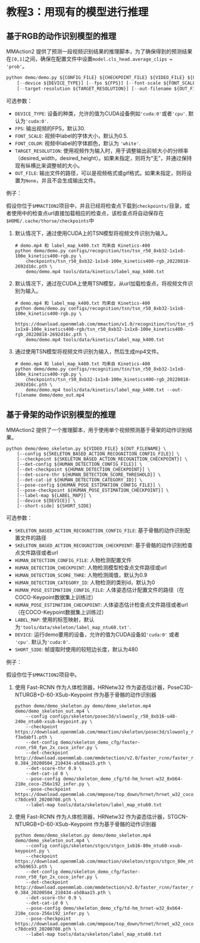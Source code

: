 # 教程3：用现有的模型进行推理

## 基于RGB的动作识别模型的推理

MMAction2 提供了预测一段视频识别结果的推理脚本，为了确保得到的预测结果在`[0,1]`之间，确保在配置文件中设置`model.cls_head.average_clips = 'prob'`。

```python
python demo/demo.py ${CONFIG_FILE} ${CHECKPOINT_FILE} ${VIDEO_FILE} ${LABEL_FILE} \
    [--device ${DEVICE_TYPE}] [--fps ${FPS}] [--font-scale ${FONT_SCALE}] [--font-color ${FONT_COLOR}] \
    [--target-resolution ${TARGET_RESOLUTION}] [--out-filename ${OUT_FILE}]
```

可选参数：

+ `DEVICE_TYPE`: 设备的种类，允许的值为CUDA设备例如`'cuda:0'`或者`'cpu'`. 默认为`'cuda:0'`.
+ `FPS`: 输出视频的FPS，默认30.
+ `FONT_SCALE`: 视频中label的字体大小，默认为0.5.
+ `FONT_COLOR`: 视频中label的字体颜色，默认为 `'white'`.
+ `TARGET_RESOLUTION`: 使用视频作为输入时，用于调整输出前帧大小的分辨率（desired_width，desired_height）。如果未指定，则将为“无”，并通过保持现有纵横比来调整帧的大小。
+ `OUT_FILE`: 输出文件的路径，可以是视频格式或gif格式。如果未指定，则将设置为`None`，并且不会生成输出文件。

例子：

假设你位于`$MMACTION2`项目中，并且已经将检查点下载到`checkpoints/`目录，或者使用中的检查点url直接加载相应的检查点，该检查点将自动保存在`$HOME/.cache/thorse/checkpoints`中

1. 默认情况下，通过使用CUDA上的TSN模型将视频文件识别为输入。

   ```shell
   # demo.mp4 和 label_map_k400.txt 均来自 Kinetics-400
   python demo/demo.py configs/recognition/tsn/tsn_r50_8xb32-1x1x8-100e_kinetics400-rgb.py \
       checkpoints/tsn_r50_8xb32-1x1x8-100e_kinetics400-rgb_20220818-2692d16c.pth \
       demo/demo.mp4 tools/data/kinetics/label_map_k400.txt
   ```

2. 默认情况下，通过在CUDA上使用TSN模型，从url加载检查点，将视频文件识别为输入。

   ```shell
   # demo.mp4 和 label_map_k400.txt 均来自 Kinetics-400
   python demo/demo.py configs/recognition/tsn/tsn_r50_8xb32-1x1x8-100e_kinetics400-rgb.py \
       https://download.openmmlab.com/mmaction/v1.0/recognition/tsn/tsn_r50_8xb32-1x1x8-100e_kinetics400-rgb/tsn_r50_8xb32-1x1x8-100e_kinetics400-rgb_20220818-2692d16c.pth \
       demo/demo.mp4 tools/data/kinetics/label_map_k400.txt
   ```

3. 通过使用TSN模型将视频文件识别为输入，然后生成mp4文件。

   ```shell
   # demo.mp4 和 label_map_k400.txt 均来自 Kinetics-400
   python demo/demo.py configs/recognition/tsn/tsn_r50_8xb32-1x1x8-100e_kinetics400-rgb.py \
       checkpoints/tsn_r50_8xb32-1x1x8-100e_kinetics400-rgb_20220818-2692d16c.pth \
       demo/demo.mp4 tools/data/kinetics/label_map_k400.txt --out-filename demo/demo_out.mp4
   ```

## 基于骨架的动作识别模型的推理

MMAction2 提供了一个推理脚本，用于使用单个视频预测基于骨架的动作识别结果。

```shell
python demo/demo_skeleton.py ${VIDEO_FILE} ${OUT_FILENAME} \
    [--config ${SKELETON_BASED_ACTION_RECOGNITION_CONFIG_FILE}] \
    [--checkpoint ${SKELETON_BASED_ACTION_RECOGNITION_CHECKPOINT}] \
    [--det-config ${HUMAN_DETECTION_CONFIG_FILE}] \
    [--det-checkpoint ${HUMAN_DETECTION_CHECKPOINT}] \
    [--det-score-thr ${HUMAN_DETECTION_SCORE_THRESHOLD}] \
    [--det-cat-id ${HUMAN_DETECTION_CATEGORY_ID}] \
    [--pose-config ${HUMAN_POSE_ESTIMATION_CONFIG_FILE}] \
    [--pose-checkpoint ${HUMAN_POSE_ESTIMATION_CHECKPOINT}] \
    [--label-map ${LABEL_MAP}] \
    [--device ${DEVICE}] \
    [--short-side] ${SHORT_SIDE}
```

可选参数：

- `SKELETON_BASED_ACTION_RECOGNITION_CONFIG_FILE`: 基于骨骼的动作识别配置文件的路径
- `SKELETON_BASED_ACTION_RECOGNITION_CHECKPOINT`: 基于骨骼的动作识别检查点文件路径或者url
- `HUMAN_DETECTION_CONFIG_FILE`: 人物检测配置文件
- `HUMAN_DETECTION_CHECKPOINT`: 人物检测模型检查点文件路径或url
- `HUMAN_DETECTION_SCORE_THRE`: 人物检测阈值，默认为0.9
- `HUMAN_DETECTION_CATEGORY_ID`: 人物检测的类别id，默认为0
- `HUMAN_POSE_ESTIMATION_CONFIG_FILE`: 人体姿态估计配置文件的路径（在COCO-Keypoint数据集上训练过）
- `HUMAN_POSE_ESTIMATION_CHECKPOINT`: 人体姿态估计检查点文件路径或者url（在COCO-Keypoint数据集上训练过）
- `LABEL_MAP`: 使用的标签映射，默认为`'tools/data/skeleton/label_map_ntu60.txt'`.
- `DEVICE`: 运行demo要用的设备，允许的值为CUDA设备如`'cuda:0'` 或者 `'cpu'`. 默认为`'cuda:0'`.
- `SHORT_SIDE`: 帧提取时使用的较短边长度，默认为480

例子：

假设你位于`$MMACTION2`项目中。

1. 使用 Fast-RCNN 作为人体检测器，HRNetw32 作为姿态估计器，PoseC3D-NTURGB+D-60-XSub-Keypoint 作为基于骨骼的动作识别器

   ```shell
   python demo/demo_skeleton.py demo/demo_skeleton.mp4 demo/demo_skeleton_out.mp4 \
       --config configs/skeleton/posec3d/slowonly_r50_8xb16-u48-240e_ntu60-xsub-keypoint.py \
       --checkpoint https://download.openmmlab.com/mmaction/skeleton/posec3d/slowonly_r50_u48_240e_ntu60_xsub_keypoint/slowonly_r50_u48_240e_ntu60_xsub_keypoint-f3adabf1.pth \
       --det-config demo/skeleton_demo_cfg/faster-rcnn_r50_fpn_2x_coco_infer.py \
       --det-checkpoint http://download.openmmlab.com/mmdetection/v2.0/faster_rcnn/faster_rcnn_r50_fpn_2x_coco/faster_rcnn_r50_fpn_2x_coco_bbox_mAP-0.384_20200504_210434-a5d8aa15.pth \
       --det-score-thr 0.9 \
       --det-cat-id 0 \
       --pose-config demo/skeleton_demo_cfg/td-hm_hrnet-w32_8xb64-210e_coco-256x192_infer.py \
       --pose-checkpoint https://download.openmmlab.com/mmpose/top_down/hrnet/hrnet_w32_coco_256x192-c78dce93_20200708.pth \
       --label-map tools/data/skeleton/label_map_ntu60.txt
   ```

2. 使用 Fast-RCNN 作为人体检测器，HRNetw32 作为姿态估计器，STGCN-NTURGB+D-60-XSub-Keypoint 作为基于骨骼的动作识别器

   ```shell
   python demo/demo_skeleton.py demo/demo_skeleton.mp4 demo/demo_skeleton_out.mp4 \
       --config configs/skeleton/stgcn/stgcn_1xb16-80e_ntu60-xsub-keypoint.py \
       --checkpoint https://download.openmmlab.com/mmaction/skeleton/stgcn/stgcn_80e_ntu60_xsub_keypoint/stgcn_80e_ntu60_xsub_keypoint-e7bb9653.pth \
       --det-config demo/skeleton_demo_cfg/faster-rcnn_r50_fpn_2x_coco_infer.py \
       --det-checkpoint http://download.openmmlab.com/mmdetection/v2.0/faster_rcnn/faster_rcnn_r50_fpn_2x_coco/faster_rcnn_r50_fpn_2x_coco_bbox_mAP-0.384_20200504_210434-a5d8aa15.pth \
       --det-score-thr 0.9 \
       --det-cat-id 0 \
       --pose-config demo/skeleton_demo_cfg/td-hm_hrnet-w32_8xb64-210e_coco-256x192_infer.py \
       --pose-checkpoint https://download.openmmlab.com/mmpose/top_down/hrnet/hrnet_w32_coco_256x192-c78dce93_20200708.pth \
       --label-map tools/data/skeleton/label_map_ntu60.txt
   ```

   